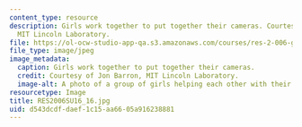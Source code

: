 ```yaml
---
content_type: resource
description: Girls work together to put together their cameras. Courtesy of Jon Barron,
  MIT Lincoln Laboratory.
file: https://ol-ocw-studio-app-qa.s3.amazonaws.com/courses/res-2-006-girls-who-build-cameras-summer-2016/d543dcdfdaef1c15aa6605a916238881_RES2006SU16_16.jpg
file_type: image/jpeg
image_metadata:
  caption: Girls work together to put together their cameras.
  credit: Courtesy of Jon Barron, MIT Lincoln Laboratory.
  image-alt: A photo of a group of girls helping each other with their camera builds.
resourcetype: Image
title: RES2006SU16_16.jpg
uid: d543dcdf-daef-1c15-aa66-05a916238881
---
```

